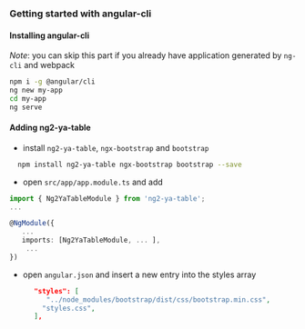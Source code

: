 ### Getting started with angular-cli
 
#### Installing angular-cli

*Note*: you can skip this part if you already have application generated by `ng-cli` and webpack
  
```bash
npm i -g @angular/cli
ng new my-app
cd my-app
ng serve
```

#### Adding ng2-ya-table
 
 - install `ng2-ya-table`, `ngx-bootstrap` and `bootstrap`

 ```bash
   npm install ng2-ya-table ngx-bootstrap bootstrap --save
 ```
 
- open `src/app/app.module.ts` and add

```typescript
import { Ng2YaTableModule } from 'ng2-ya-table';
...

@NgModule({
   ...
   imports: [Ng2YaTableModule, ... ],
    ... 
})
```

- open `angular.json` and insert a new entry into the styles array 

```json
      "styles": [
         "../node_modules/bootstrap/dist/css/bootstrap.min.css",
        "styles.css",
      ],
```